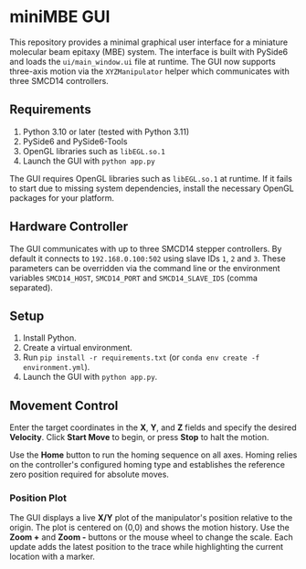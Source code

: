 # miniMBE GUI

This repository provides a minimal graphical user interface for a miniature molecular beam epitaxy (MBE) system.  The interface is built with PySide6 and loads the `ui/main_window.ui` file at runtime.  The GUI now supports three-axis motion via the `XYZManipulator` helper which communicates with three SMCD14 controllers.

## Requirements

1. Python 3.10 or later (tested with Python 3.11)
2. PySide6 and PySide6-Tools
3. OpenGL libraries such as `libEGL.so.1`
4. Launch the GUI with `python app.py`

The GUI requires OpenGL libraries such as `libEGL.so.1` at runtime. If it fails
to start due to missing system dependencies, install the necessary OpenGL
packages for your platform.

## Hardware Controller

The GUI communicates with up to three SMCD14 stepper controllers.  By default it
connects to ``192.168.0.100:502`` using slave IDs ``1``, ``2`` and ``3``.  These
parameters can be overridden via the command line or the environment variables
``SMCD14_HOST``, ``SMCD14_PORT`` and ``SMCD14_SLAVE_IDS`` (comma separated).

## Setup

1. Install Python.
2. Create a virtual environment.
3. Run `pip install -r requirements.txt` (or `conda env create -f environment.yml`).
4. Launch the GUI with `python app.py`.

## Movement Control

Enter the target coordinates in the **X**, **Y**, and **Z** fields and specify the desired **Velocity**. Click **Start Move** to begin, or press **Stop** to halt the motion.

Use the **Home** button to run the homing sequence on all axes. Homing relies on the controller's configured homing type and establishes the reference zero position required for absolute moves.

### Position Plot

The GUI displays a live **X/Y** plot of the manipulator's position relative to the origin. The plot is centered on (0,0) and shows the motion history. Use the **Zoom +** and **Zoom -** buttons or the mouse wheel to change the scale. Each update adds the latest position to the trace while highlighting the current location with a marker.
